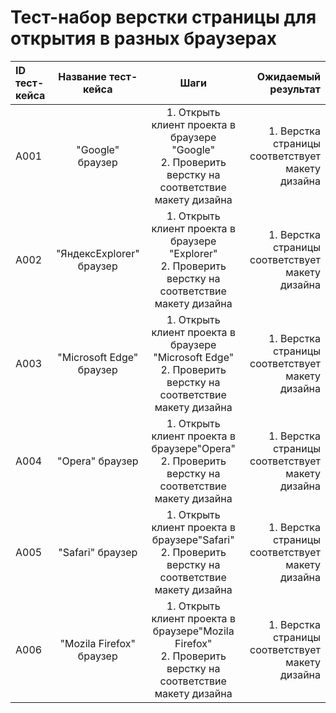 # __Тест-набор верстки страницы для открытия в разных браузерах__
|ID тест-кейса|Название тест-кейса|Шаги|Ожидаемый результат|
|:-------|:-----:|:------:|------:|
|A001|"Google" браузер|1. Открыть клиент проекта в браузере "Google"<br>2. Проверить верстку на соответствие макету дизайна|1. Верстка страницы соответствует макету дизайна|
|A002|"ЯндексExplorer" браузер|1. Открыть клиент проекта в браузере "Explorer"<br>2. Проверить верстку на соответствие макету дизайна|1. Верстка страницы соответствует макету дизайна|
|A003|"Microsoft Edge" браузер|1. Открыть клиент проекта в браузере "Microsoft Edge"<br>2. Проверить верстку на соответствие макету дизайна|1. Верстка страницы соответствует макету дизайна|
|A004|"Opera" браузер|1. Открыть клиент проекта в браузере"Opera"<br>2. Проверить верстку на соответствие макету дизайна|1. Верстка страницы соответствует макету дизайна|
|A005|"Safari" браузер|1. Открыть клиент проекта в браузере"Safari"<br>2. Проверить верстку на соответствие макету дизайна|1. Верстка страницы соответствует макету дизайна|
|A006|"Mozila Firefox" браузер|1. Открыть клиент проекта в браузере"Mozila Firefox"<br>2. Проверить верстку на соответствие макету дизайна|1. Верстка страницы соответствует макету дизайна|
